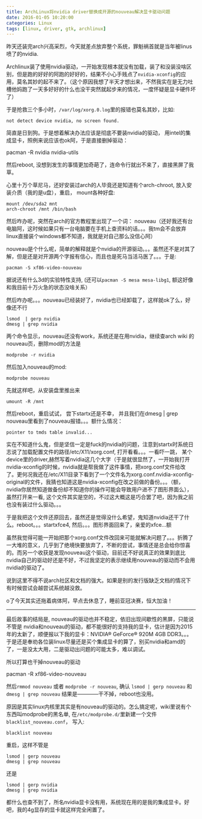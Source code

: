 ```yaml
---
title: ArchLinux将nvidia driver替换成开源的nouveau解决显卡驱动问题
date: 2016-01-05 10:20:00 
categories: Linux
tags: [linux, driver, gtk, archlinux]
---
```


昨天还装完arch兴高采烈，今天就差点放弃整个系统，罪魁祸首就是当年被linus喷了的nvidia.

Archlinux装了使用nvidia驱动，一开始发现根本就没有加载，装了和没装没啥区别，但是跑的好好的阿跑的好好的，结果不小心手贱点了```nvidia-xconfig```的应用，莫名其妙的起不来了。（这个原因我想了半天才想出来，不然我实在是无力吐槽他妈跑了一天多好好的什么也没干突然就起步来的情况，一度怀疑是显卡硬件坏了）

于是抢救三个多小时，```/var/log/xorg.0.log```里的报错也莫名其妙，比如:

    not detect device nvidia, no screen found.

简直是日到狗。于是想着解决办法应该是彻底不要装nvidia的驱动， 用intel的集成显卡，照例来说应该也ok阿，于是直接删掉驱动：

pacman -R nvidia nvidia-utils

然后reboot, 没想到发生的事情更加奇葩了，连命令行就出不来了，直接黑屏了我草。

心里十万个草尼马，还好安装过arch的人毕竟还是知道有个arch-chroot, 放入安装介质（我的是u盘），重启， mount各种好盘:

    mount /dev/sda2 mnt
    arch-chroot /mnt /bin/bash

然后咋办呢，突然在arch的官方教程里出现了一个词： nouveau（还好我还有台电脑阿，这时候如果只有一台电脑要在手机上查资料的话。。。我tm会不会放弃linux直接装个windows都不知道，我就是对自己那么没信心阿）

nouveau是个什么呢，简单的解释就是个nvidia的开源驱动。。。虽然还不是对其了解，但是还是对开源两个字报有信心，而且也是死马当活马医了。。。于是:

    pacman -S xf86-video-nouveau

据说还有什么3d的实验特性支持, (还可以```pacman -S mesa mesa-libg1```,  额这好像和我目前十万火急的状态没啥关系）

然后咋办呢。。。nouveau已经装好了，nvidia也已经卸载了，这样就ok了么，好像还不行

    lsmod  | gerp nvidia
    dmesg | grep nvidia

两个命令显示，nouveau还没有work，系统还是在用nvidia，继续查arch wiki 的 nouveau页，删除mod的方法是

    modprobe -r nvidia

然后加入nouveau的mod:

    modprobe nouveau

先就这样吧，从安装盘里推出来

    umount -R /mnt

然后reboot，重启试试， 尝下startx还是不幸， 并且我们在dmesg | grep nouveau里看到了nouveau报错。。。额什么情况：

    pointer to tmds table invalid...

实在不知道什么鬼，但是坚信一定是fuck的nvidia的问题，注意到startx时系统日志说了加载配置文件的路径/etc/X11/xorg.conf, 打开看看。。。一看吓一跳， 某个device里的driver,赫然写着nvidia这几个大字（于是就很显然了，一开始我打开nvidia-xconfig的时候，nvidia就是帮我做了这件事情，把xorg.conf文件给改了。更何况我还在/etc/X11目录下看到了一个文件名为xorg.conf.nvidia-xconfig-original的文件，我猜也知道这是nvidia-xconfig在改之前做的备份。。。（额，nvidia你居然知道做备份却不知道你的操作可能会导致用户进不了图形界面么），虽然打开来一看, 这个文件其实是空的，不过这大概这是巧合罢了吧，因为我之前也没有装过什么驱动。。。

于是我把这个文件还原回去，虽然还是觉得没什么希望，鬼知道nvidia还干了什么。reboot。。。startxfce4, 然后。。。图形界面回来了，亲爱的xfce...额

虽然我觉得可能一开始把那个xorg.conf文件改回来可能就解决问题了。。。折腾了一大堆的意义，几乎到了绝境快要放弃了，不断的尝试，事情还是总会给你惊喜的。而另一个收获是发现nouveau这个驱动，目前还不好说真正的效果到底比nvidia自己的驱动好还是不好，不过我坚定的表示继续用nouveau的驱动而不会用nvidia的驱动了。

说到这里不得不说arch社区和文档的强大。如果是别的发行版缺乏文档的情况下有时候尝试会越尝试系统越没救。

o了今天其实还拖着病体阿，早点去休息了，睡前亚冠决赛，恒大加油！

----------------------------------

最后故事的结局是, nouveau的驱动也并不稳定，依旧出现间歇性的黑屏，只能说不管是 nvidia和nouveau的驱动，都不能很好的支持我的显卡，估计是因为2015年的太新了，顺便报以下我的显卡：NVIDIA® GeForce® 920M 4GB DDR3。。。于是还是奉劝各位装linux尽量还是买个集成显卡的算了，别买nvidia和amd的了，一是没太大用，二是驱动出问题的可能太多，难以调试。

所以打算也干掉nouveau的驱动

pacman -R xf86-video-nouveau

然后```rmmod nouveau``` 或者 ```modprobe -r nouveau```, 确认 ```lsmod | gerp nouveau```  和 ```dmesg | grep nouveau``` 结果是————干不掉，reboot也没用。

原因是其实linux内核里其实是有nouveau的驱动的。怎么搞定呢，wiki里说有个东西叫modprobe的黑名单, 在```/etc/modprobe.d/```里新建一个文件```blacklist_nouveau.conf```， 写入:

    blacklist nouveau

重启，这样不管是

    lsmod | gerp nouveau
    dmesg | grep nouveau

还是

    lsmod | gerp nvidia
    dmesg | grep nvidia

都什么也查不到了，所名nvidia显卡没有用，系统现在用的是我的集成显卡。好吧，我的4g显存的显卡就这样完全闲置了。
